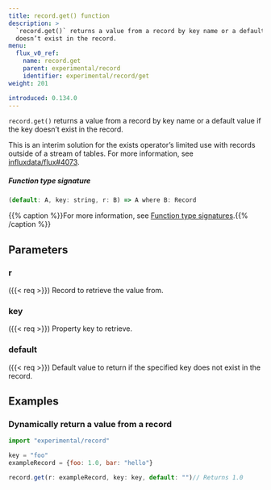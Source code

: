 ```yaml
---
title: record.get() function
description: >
  `record.get()` returns a value from a record by key name or a default value if the key
  doesn’t exist in the record.
menu:
  flux_v0_ref:
    name: record.get
    parent: experimental/record
    identifier: experimental/record/get
weight: 201

introduced: 0.134.0
---
```


<!------------------------------------------------------------------------------

IMPORTANT: This page was generated from comments in the Flux source code. Any
edits made directly to this page will be overwritten the next time the
documentation is generated. 

To make updates to this documentation, update the function comments above the
function definition in the Flux source code:

https://github.com/influxdata/flux/blob/master/stdlib/experimental/record/record.flux#L47-L47

Contributing to Flux: https://github.com/influxdata/flux#contributing
Fluxdoc syntax: https://github.com/influxdata/flux/blob/master/docs/fluxdoc.md

------------------------------------------------------------------------------->

`record.get()` returns a value from a record by key name or a default value if the key
doesn’t exist in the record.

This is an interim solution for the exists operator’s limited use with
records outside of a stream of tables.
For more information, see [influxdata/flux#4073](https://github.com/influxdata/flux/issues/4073).

##### Function type signature

```js
(default: A, key: string, r: B) => A where B: Record
```

{{% caption %}}For more information, see [Function type signatures](/flux/v0/function-type-signatures/).{{% /caption %}}

## Parameters

### r
({{< req >}})
Record to retrieve the value from.



### key
({{< req >}})
Property key to retrieve.



### default
({{< req >}})
Default value to return if the specified key does not exist in the record.




## Examples

### Dynamically return a value from a record

```js
import "experimental/record"

key = "foo"
exampleRecord = {foo: 1.0, bar: "hello"}

record.get(r: exampleRecord, key: key, default: "")// Returns 1.0


```

